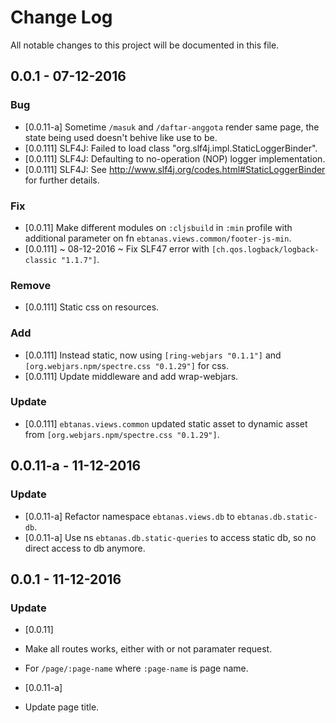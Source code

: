 # Change Log
All notable changes to this project will be documented in this file.

## 0.0.1 - 07-12-2016
### Bug
- [0.0.11-a] Sometime `/masuk` and `/daftar-anggota` render same page, the state being used doesn't behive like use to be.
- [0.0.111] SLF4J: Failed to load class "org.slf4j.impl.StaticLoggerBinder".
- [0.0.111] SLF4J: Defaulting to no-operation (NOP) logger implementation.
- [0.0.111] SLF4J: See http://www.slf4j.org/codes.html#StaticLoggerBinder for further details.


### Fix
- [0.0.11] Make different modules on `:cljsbuild` in `:min` profile with additional parameter on fn `ebtanas.views.common/footer-js-min`.
- [0.0.111] ~ 08-12-2016 ~ Fix SLF47 error with `[ch.qos.logback/logback-classic "1.1.7"]`.

### Remove
- [0.0.111] Static css on resources.

### Add
- [0.0.111] Instead static, now using `[ring-webjars "0.1.1"]` and `[org.webjars.npm/spectre.css "0.1.29"]` for css.
- [0.0.111] Update middleware and add wrap-webjars.

### Update
- [0.0.111] `ebtanas.views.common` updated static asset to dynamic asset from `[org.webjars.npm/spectre.css "0.1.29"]`.

## 0.0.11-a - 11-12-2016
### Update
- [0.0.11-a] Refactor namespace `ebtanas.views.db` to `ebtanas.db.static-db`.
- [0.0.11-a] Use ns `ebtanas.db.static-queries` to access static db, so no direct access to db anymore.

## 0.0.1 - 11-12-2016
### Update
- [0.0.11]
- Make all routes works, either with or not paramater request.
- For `/page/:page-name` where `:page-name` is page name.

- [0.0.11-a]
- Update page title.